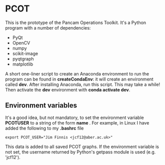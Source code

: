 # PCOT

This is the prototype of the Pancam Operations Toolkit. It's a Python
program with a number of dependencies:

* PyQt
* OpenCV
* numpy
* scikit-image
* pyqtgraph
* matplotlib

A short one-liner script to create an Anaconda environment to run
the program can be found in **createCondaEnv**: it will create an
environment called **dev**. After installing
Anaconda, run this script. This may take a while!
Then activate the **dev** environment with **conda activate dev**.


## Environment variables

It's a good idea, but not mandatory, to set the environment variable
**PCOTUSER** to a string of the form **name <email>**. For example,
in Linux I have added the following to my **.bashrc** file
```
export PCOT_USER="Jim Finnis <jcf12@aber.ac.uk>"
```
This data is added to all saved PCOT graphs. If the environment variable
is not set, the username returned by Python's getpass module is used
(e.g. 'jcf12').
